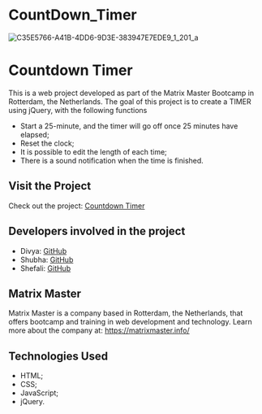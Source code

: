 # CountDown_Timer

![C35E5766-A41B-4DD6-9D3E-383947E7EDE9_1_201_a](https://github.com/Shefali2412/CountDown_Timer/assets/148550787/904c0a6d-baf6-4520-bf30-92512142a52f)

<!DOCTYPE html>
<html>
<head>
    <meta charset="UTF-8">
</head>
<body>
    <h1>Countdown Timer</h1>
    <p>This is a web project developed as part of the Matrix Master Bootcamp in Rotterdam, the Netherlands. The goal of this project is to create a TIMER using jQuery, with the following functions</p>
    <ul>
        <li>Start a 25-minute, and the timer will go off once 25 minutes have elapsed;</li>
        <li>Reset the clock;</li>
        <li>It is possible to edit the length of each time;</li>
        <li>There is a sound notification when the time is finished.</li>    
    </ul>
    <h2>Visit the Project</h2>
    <p>Check out the project: <a href="https:/Users/mosespraveenkambalapati/Documents/clock/index.html">Countdown Timer</a></p>
    <h2>Developers involved in the project</h2>
    <ul>
        <li>Divya: <a href="https://github.com/gofordivya">GitHub</a></li>
        <li>Shubha: <a href="#">GitHub</a></li>
        <li>Shefali: <a href="https://github.com/Shefali2412">GitHub</a></li>
    </ul>
    <h2>Matrix Master</h2>
    <p>Matrix Master is a company based in Rotterdam, the Netherlands, that offers bootcamp and training in web development and technology. Learn more about the company at: <a href="https://matrixmaster.info/">https://matrixmaster.info/</a></p>
    <h2>Technologies Used</h2>
    <ul>
        <li>HTML;</li>
        <li>CSS;</li>
        <li>JavaScript;</li>
        <li>jQuery.</li>
    </ul>
</body>
</html>
